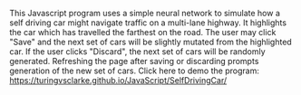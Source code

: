 This Javascript program uses a simple neural network to simulate how a self driving car might navigate traffic on a multi-lane highway. It highlights the car which has travelled the farthest on the road. The user may click "Save" and the next set of cars will be slightly mutated from the highlighted car. If the user clicks "Discard", the next set of cars will be randomly generated. Refreshing the page after saving or discarding prompts generation of the new set of cars.
Click here to demo the program: https://turingvsclarke.github.io/JavaScript/SelfDrivingCar/

